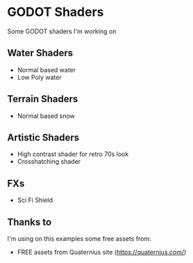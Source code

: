 # GODOT Shaders

Some GODOT shaders I'm working on

## Water Shaders
- Normal based water
- Low Poly water

## Terrain Shaders
- Normal based snow

## Artistic Shaders
- High contrast shader for retro 70s look
- Crosshatching shader

## FXs
- Sci Fi Shield


## Thanks to

I'm using on this examples some free assets from:

- FREE assets from Quaternius site (https://quaternius.com/)
